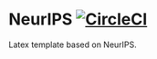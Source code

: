 # NeurIPS [![CircleCI](https://circleci.com/gh/ArmageddonKnight/NIPS.svg?style=svg)](https://circleci.com/gh/ArmageddonKnight/NIPS)

Latex template based on NeurIPS.
